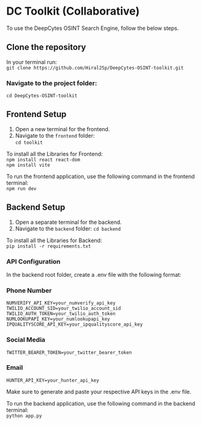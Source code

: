 # DC Toolkit (Collaborative)
To use the DeepCytes OSINT Search Engine, follow the below steps.

## Clone the repository 
In your terminal run:    
`git clone https://github.com/Hiral25p/DeepCytes-OSINT-toolkit.git`

### Navigate to the project folder:
`cd DeepCytes-OSINT-toolkit`



## Frontend Setup

1. Open a new terminal for the frontend.
2. Navigate to the `frontend` folder:  
   `cd toolkit`    

To install all the Libraries for Frontend:    
`npm install react react-dom`   
`npm install vite`   

To run the frontend application, use the following command in the frontend terminal:   
`npm run dev`    





## Backend Setup
1. Open a separate terminal for the backend.
2. Navigate to the `backend` folder:
`cd backend`   

To install all the Libraries for Backend:    
`pip install -r requirements.txt`


### API Configuration
In the backend root folder, create a .env file with the following format:
### Phone Number    
`NUMVERIFY_API_KEY=your_numverify_api_key`  
`TWILIO_ACCOUNT_SID=your_twilio_account_sid`   
`TWILIO_AUTH_TOKEN=your_twilio_auth_token`   
`NUMLOOKUPAPI_KEY=your_numlookupapi_key`      
`IPQUALITYSCORE_API_KEY=your_ipqualityscore_api_key`     

### Social Media  
`TWITTER_BEARER_TOKEN=your_twitter_bearer_token`   

### Email     
`HUNTER_API_KEY=your_hunter_api_key`    

Make sure to generate and paste your respective API keys in the .env file.   

To run the backend application, use the following command in the backend terminal:   
`python app.py`    
